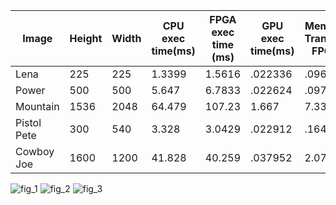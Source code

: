 |Image|Height|Width|CPU exec time(ms)| FPGA exec time (ms)| GPU exec time(ms)| Memory Transfer FPGA | Memory Transfer GPU (ms)| SpeedUp FPGA | SpeedUp GPU| FPGA Throughput (MB/s) | GPU Throughput (GB/s)|
|-----|------|-----|-----------------|--------------------|-----------------|----------------|--------------|------------------------|----------------------|----|----|
|Lena|225|225| 1.3399 | 1.5616 | .022336 |.0968 | .073792 | .858| 60.0 |909.9495| 2.7442|
|Power| 500 | 500 | 5.647 |6.7833 | .022624| .097792| .193376|.8325 | 249.6| 1293.76| 5.17127|
|Mountain| 1536 | 2048 |  64.479 | 107.23 | 1.667| 7.3375| 1.26704 | .6013| 1318.70| 2538.24| 9.93095|
|Pistol Pete|300|540|3.328| 3.0429| .022912| .16425| .148| 1.0937|145.25| 1379.01| 4.3784|
|Cowboy Joe| 1600 | 1200 | 41.828 | 40.259 | .037952 |2.0798 | .78256| 1.039| 1014.387| 1852.3| 9.81394|

![fig_1](https://user-images.githubusercontent.com/84815326/231915021-62254399-5821-4047-8d45-8e1e90fcb9bb.png)
![fig_2](https://user-images.githubusercontent.com/84815326/231915022-ddd357b4-80f6-4b0e-be0c-a238d250c119.png)
![fig_3](https://user-images.githubusercontent.com/84815326/231915025-bf85b276-fdc4-4704-acd8-bf2705b36c2f.png)
